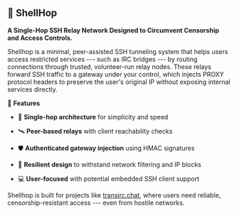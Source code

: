 🐚 ShellHop
-----------

**A Single-Hop SSH Relay Network Designed to Circumvent Censorship and Access Controls.**

Shellhop is a minimal, peer-assisted SSH tunneling system that helps users access restricted services --- such as IRC bridges --- by routing connections through trusted, volunteer-run relay nodes. These relays forward SSH traffic to a gateway under your control, which injects PROXY protocol headers to preserve the user's original IP without exposing internal services directly.

🔐 **Features**

-   🔁 **Single-hop architecture** for simplicity and speed

-   🛰️ **Peer-based relays** with client reachability checks

-   🛡️ **Authenticated gateway injection** using HMAC signatures

-   🧠 **Resilient design** to withstand network filtering and IP blocks

-   💻 **User-focused** with potential embedded SSH client support

Shellhop is built for projects like [transirc.chat](https://transirc.chat), where users need reliable, censorship-resistant access --- even from hostile networks.
